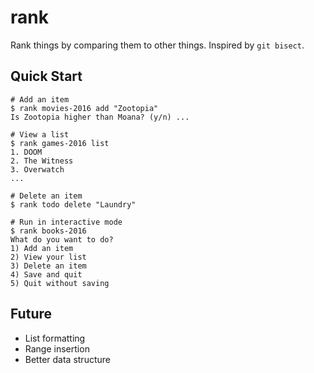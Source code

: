 # rank
Rank things by comparing them to other things. Inspired by `git bisect`.

## Quick Start
```
# Add an item
$ rank movies-2016 add "Zootopia"
Is Zootopia higher than Moana? (y/n) ...

# View a list
$ rank games-2016 list
1. DOOM
2. The Witness
3. Overwatch
...

# Delete an item
$ rank todo delete "Laundry"

# Run in interactive mode
$ rank books-2016
What do you want to do?
1) Add an item
2) View your list
3) Delete an item
4) Save and quit
5) Quit without saving
```

## Future
* List formatting
* Range insertion
* Better data structure
